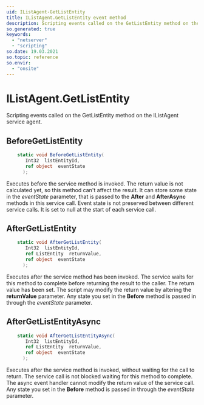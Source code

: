 ```yaml
---
uid: IListAgent-GetListEntity
title: IListAgent.GetListEntity event method
description: Scripting events called on the GetListEntity method on the IListAgent service agent.
so.generated: true
keywords:
  - "netserver"
  - "scripting"
so.date: 19.03.2021
so.topic: reference
so.envir:
  - "onsite"
---
```

# IListAgent.GetListEntity

Scripting events called on the <see cref='M:SuperOffice.CRM.Services.IListAgent.GetListEntity'>GetListEntity</see> method on the <see cref='IListAgent'>IListAgent</see>  service agent.

## BeforeGetListEntity
```cs
    static void BeforeGetListEntity(
       Int32  listEntityId,
       ref object  eventState
      );
```
Executes before the service method is invoked.
The return value is not calculated yet, so this method can't affect the result.
It can store some state in the *eventState* parameter, that is passed to the **After** and **AfterAsync** methods in this service call.
Event state is not preserved between different service calls. It is set to null at the start of each service call.
## AfterGetListEntity
```cs
    static void AfterGetListEntity(
       Int32  listEntityId,
       ref ListEntity  returnValue,
       ref object  eventState
      );
```
Executes after the service method has been invoked. The service waits for this method to complete before returning the result to the caller.
The return value has been set. The script may modify the return value by altering the **returnValue** parameter.
Any state you set in the **Before** method is passed in through the *eventState* parameter.
## AfterGetListEntityAsync
```cs
    static void AfterGetListEntityAsync(
       Int32  listEntityId,
       ref ListEntity  returnValue,
       ref object  eventState
      );
```
Executes after the service method is invoked, without waiting for the call to return.
The service call is not blocked waiting for this method to complete.
The async event handler cannot modify the return value of the service call.
Any state you set in the **Before** method is passed in through the *eventState* parameter.

